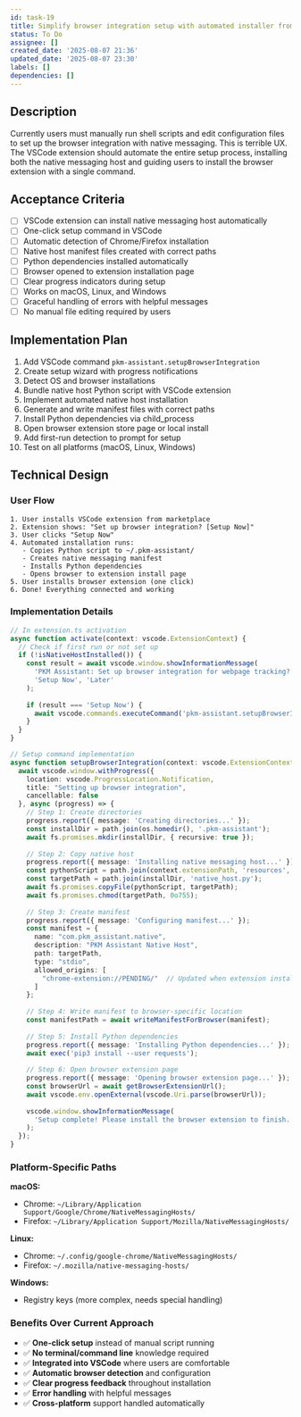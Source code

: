 ```yaml
---
id: task-19
title: Simplify browser integration setup with automated installer from VSCode
status: To Do
assignee: []
created_date: '2025-08-07 21:36'
updated_date: '2025-08-07 23:30'
labels: []
dependencies: []
---
```


## Description

Currently users must manually run shell scripts and edit configuration files to set up the browser integration with native messaging. This is terrible UX. The VSCode extension should automate the entire setup process, installing both the native messaging host and guiding users to install the browser extension with a single command.

## Acceptance Criteria

- [ ] VSCode extension can install native messaging host automatically
- [ ] One-click setup command in VSCode
- [ ] Automatic detection of Chrome/Firefox installation
- [ ] Native host manifest files created with correct paths
- [ ] Python dependencies installed automatically
- [ ] Browser opened to extension installation page
- [ ] Clear progress indicators during setup
- [ ] Works on macOS, Linux, and Windows
- [ ] Graceful handling of errors with helpful messages
- [ ] No manual file editing required by users

## Implementation Plan

1. Add VSCode command `pkm-assistant.setupBrowserIntegration`
2. Create setup wizard with progress notifications
3. Detect OS and browser installations
4. Bundle native host Python script with VSCode extension
5. Implement automated native host installation
6. Generate and write manifest files with correct paths
7. Install Python dependencies via child_process
8. Open browser extension store page or local install
9. Add first-run detection to prompt for setup
10. Test on all platforms (macOS, Linux, Windows)

## Technical Design

### User Flow

```
1. User installs VSCode extension from marketplace
2. Extension shows: "Set up browser integration? [Setup Now]"
3. User clicks "Setup Now"
4. Automated installation runs:
   - Copies Python script to ~/.pkm-assistant/
   - Creates native messaging manifest
   - Installs Python dependencies
   - Opens browser to extension install page
5. User installs browser extension (one click)
6. Done! Everything connected and working
```

### Implementation Details

```typescript
// In extension.ts activation
async function activate(context: vscode.ExtensionContext) {
  // Check if first run or not set up
  if (!isNativeHostInstalled()) {
    const result = await vscode.window.showInformationMessage(
      'PKM Assistant: Set up browser integration for webpage tracking?',
      'Setup Now', 'Later'
    );
    
    if (result === 'Setup Now') {
      await vscode.commands.executeCommand('pkm-assistant.setupBrowserIntegration');
    }
  }
}

// Setup command implementation
async function setupBrowserIntegration(context: vscode.ExtensionContext) {
  await vscode.window.withProgress({
    location: vscode.ProgressLocation.Notification,
    title: "Setting up browser integration",
    cancellable: false
  }, async (progress) => {
    // Step 1: Create directories
    progress.report({ message: 'Creating directories...' });
    const installDir = path.join(os.homedir(), '.pkm-assistant');
    await fs.promises.mkdir(installDir, { recursive: true });
    
    // Step 2: Copy native host
    progress.report({ message: 'Installing native messaging host...' });
    const pythonScript = path.join(context.extensionPath, 'resources', 'native_host.py');
    const targetPath = path.join(installDir, 'native_host.py');
    await fs.promises.copyFile(pythonScript, targetPath);
    await fs.promises.chmod(targetPath, 0o755);
    
    // Step 3: Create manifest
    progress.report({ message: 'Configuring manifest...' });
    const manifest = {
      name: "com.pkm_assistant.native",
      description: "PKM Assistant Native Host",
      path: targetPath,
      type: "stdio",
      allowed_origins: [
        "chrome-extension://PENDING/"  // Updated when extension installed
      ]
    };
    
    // Step 4: Write manifest to browser-specific location
    const manifestPath = await writeManifestForBrowser(manifest);
    
    // Step 5: Install Python dependencies
    progress.report({ message: 'Installing Python dependencies...' });
    await exec('pip3 install --user requests');
    
    // Step 6: Open browser extension page
    progress.report({ message: 'Opening browser extension page...' });
    const browserUrl = await getBrowserExtensionUrl();
    await vscode.env.openExternal(vscode.Uri.parse(browserUrl));
    
    vscode.window.showInformationMessage(
      'Setup complete! Please install the browser extension to finish.'
    );
  });
}
```

### Platform-Specific Paths

**macOS:**

- Chrome: `~/Library/Application Support/Google/Chrome/NativeMessagingHosts/`
- Firefox: `~/Library/Application Support/Mozilla/NativeMessagingHosts/`

**Linux:**

- Chrome: `~/.config/google-chrome/NativeMessagingHosts/`
- Firefox: `~/.mozilla/native-messaging-hosts/`

**Windows:**

- Registry keys (more complex, needs special handling)

### Benefits Over Current Approach

- ✅ **One-click setup** instead of manual script running
- ✅ **No terminal/command line** knowledge required
- ✅ **Integrated into VSCode** where users are comfortable
- ✅ **Automatic browser detection** and configuration
- ✅ **Clear progress feedback** throughout installation
- ✅ **Error handling** with helpful messages
- ✅ **Cross-platform** support handled automatically
